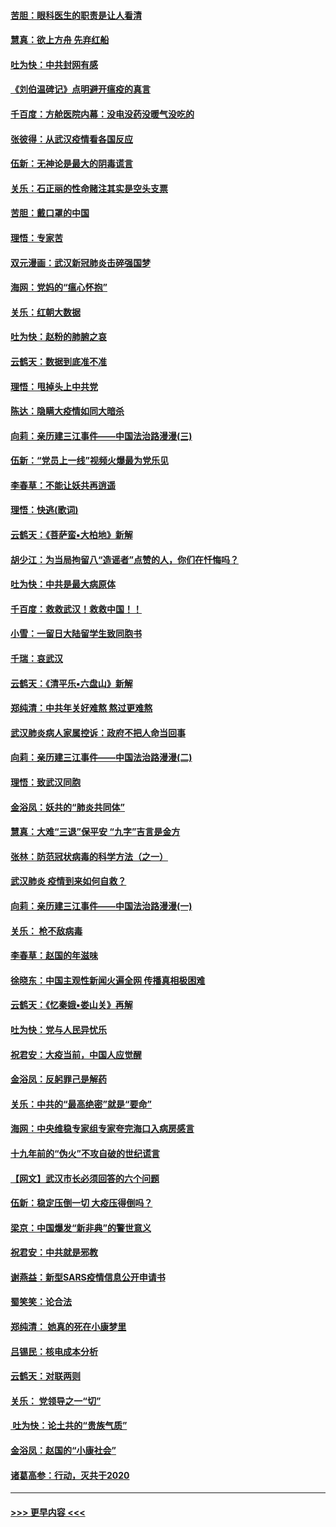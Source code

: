 #### [苦胆：眼科医生的职责是让人看清](../pages/nsc993/n11853840.md?t=02091444) 
#### [慧真：欲上方舟 先弃红船](../pages/nsc993/n11853483.md?t=02091444) 
#### [吐为快：中共封网有感](../pages/nsc993/n11852575.md?t=02091444) 
#### [《刘伯温碑记》点明避开瘟疫的真言](../pages/nsc993/n11852128.md?t=02091444) 
#### [千百度：方舱医院内幕：没电没药没暖气没吃的](../pages/nsc993/n11850211.md?t=02091444) 
#### [张彼得：从武汉疫情看各国反应](../pages/nsc993/n11850102.md?t=02091444) 
#### [伍新：无神论是最大的阴毒谎言](../pages/nsc993/n11846129.md?t=02091444) 
#### [关乐：石正丽的性命赌注其实是空头支票](../pages/nsc993/n11846109.md?t=02091444) 
#### [苦胆：戴口罩的中国](../pages/nsc993/n11845576.md?t=02091444) 
#### [理悟：专家苦](../pages/nsc993/n11845564.md?t=02091444) 
#### [双元漫画：武汉新冠肺炎击碎强国梦](../pages/nsc993/n11843320.md?t=02091444) 
#### [海网：党妈的“瘟心怀抱”](../pages/nsc993/n11840740.md?t=02091444) 
#### [关乐：红朝大数据](../pages/nsc993/n11840675.md?t=02091444) 
#### [吐为快：赵粉的肺腑之哀](../pages/nsc993/n11840618.md?t=02091444) 
#### [云鹤天：数据到底准不准](../pages/nsc993/n11840325.md?t=02091444) 
#### [理悟：甩掉头上中共党](../pages/nsc993/n11838826.md?t=02091444) 
#### [陈达：隐瞒大疫情如同大暗杀](../pages/nsc993/n11838771.md?t=02091444) 
#### [向莉：亲历建三江事件——中国法治路漫漫(三)](../pages/nsc993/n11831825.md?t=02091444) 
#### [伍新：“党员上一线”视频火爆最为党乐见](../pages/nsc993/n11838200.md?t=02091444) 
#### [李春草：不能让妖共再逍遥](../pages/nsc993/n11838102.md?t=02091444) 
#### [理悟：快逃(歌词)](../pages/nsc993/n11838083.md?t=02091444) 
#### [云鹤天：《菩萨蛮▪大柏地》新解](../pages/nsc993/n11838059.md?t=02091444) 
#### [胡少江：为当局拘留八“造谣者”点赞的人，你们在忏悔吗？](../pages/nsc993/n11836801.md?t=02091444) 
#### [吐为快：中共是最大病原体](../pages/nsc993/n11836748.md?t=02091444) 
#### [千百度：救救武汉！救救中国！！](../pages/nsc993/n11836145.md?t=02091444) 
#### [小雪：一留日大陆留学生致同胞书](../pages/nsc993/n11834624.md?t=02091444) 
#### [千瑞：哀武汉](../pages/nsc993/n11833647.md?t=02091444) 
#### [云鹤天：《清平乐▪六盘山》新解](../pages/nsc993/n11833611.md?t=02091444) 
#### [郑纯清：中共年关好难熬 熬过更难熬](../pages/nsc993/n11833489.md?t=02091444) 
#### [武汉肺炎病人家属控诉：政府不把人命当回事](../pages/nsc993/n11833205.md?t=02091444) 
#### [向莉：亲历建三江事件——中国法治路漫漫(二)](../pages/nsc993/n11829102.md?t=02091444) 
#### [理悟：致武汉同胞](../pages/nsc993/n11831522.md?t=02091444) 
#### [金浴凤：妖共的“肺炎共同体”](../pages/nsc993/n11829448.md?t=02091444) 
#### [慧真：大难“三退”保平安 “九字”吉言是金方](../pages/nsc993/n11829501.md?t=02091444) 
#### [张林：防范冠状病毒的科学方法（之一）](../pages/nsc993/n11828618.md?t=02091444) 
#### [武汉肺炎 疫情到来如何自救？](../pages/nsc993/n11827632.md?t=02091444) 
#### [向莉：亲历建三江事件——中国法治路漫漫(一)](../pages/nsc993/n11827190.md?t=02091444) 
#### [关乐： 枪不敌病毒](../pages/nsc993/n11826746.md?t=02091444) 
#### [李春草：赵国的年滋味](../pages/nsc993/n11826321.md?t=02091444) 
#### [徐晓东：中国主观性新闻火遍全网 传播真相极困难](../pages/nsc993/n11826508.md?t=02091444) 
#### [云鹤天：《忆秦娥▪娄山关》再解](../pages/nsc993/n11824682.md?t=02091444) 
#### [吐为快：党与人民异忧乐](../pages/nsc993/n11824660.md?t=02091444) 
#### [祝君安：大疫当前，中国人应觉醒](../pages/nsc993/n11821946.md?t=02091444) 
#### [金浴凤：反躬罪己是解药](../pages/nsc993/n11820280.md?t=02091444) 
#### [关乐：中共的“最高绝密”就是“要命”](../pages/nsc993/n11816946.md?t=02091444) 
#### [海网：中央维稳专家组专家夸完海口入病房感言](../pages/nsc993/n11815138.md?t=02091444) 
#### [十九年前的“伪火”不攻自破的世纪谎言](../pages/nsc993/n11813238.md?t=02091444) 
#### [【网文】武汉市长必须回答的六个问题](../pages/nsc993/n11813848.md?t=02091444) 
#### [伍新：稳定压倒一切 大疫压得倒吗？](../pages/nsc993/n11812634.md?t=02091444) 
#### [梁京：中国爆发“新非典”的警世意义](../pages/nsc993/n11812554.md?t=02091444) 
#### [祝君安：中共就是邪教](../pages/nsc993/n11812431.md?t=02091444) 
#### [谢燕益：新型SARS疫情信息公开申请书](../pages/nsc993/n11808840.md?t=02091444) 
#### [蜀笑笑：论合法](../pages/nsc993/n11808064.md?t=02091444) 
#### [郑纯清： 她真的死在小康梦里](../pages/nsc993/n11806623.md?t=02091444) 
#### [吕锡民：核电成本分析](../pages/nsc993/n11806284.md?t=02091444) 
#### [云鹤天：对联两则](../pages/nsc993/n11805957.md?t=02091444) 
#### [关乐： 党领导之一“切”](../pages/nsc993/n11804505.md?t=02091444) 
#### [ 吐为快：论土共的“贵族气质”](../pages/nsc993/n11804490.md?t=02091444) 
#### [金浴凤：赵国的“小康社会”](../pages/nsc993/n11804452.md?t=02091444) 
#### [诸葛高参：行动，灭共于2020](../pages/nsc993/n11804120.md?t=02091444) 

----
#### [ >>> 更早内容 <<< ](../indexes/nsc993-earlier.md)
